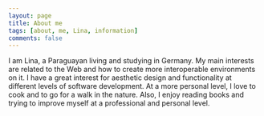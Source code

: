 ```yaml
---
layout: page
title: About me
tags: [about, me, Lina, information]
comments: false
---
```

I am Lina, a Paraguayan living and studying in Germany.
My main interests are related to the Web and how to create more interoperable environments on it. I have a great interest for aesthetic design and functionality at different levels of software development.
At a more personal level, I love to cook and to go for a walk in the nature. Also, I enjoy reading books and trying to improve myself at a professional and personal level.
